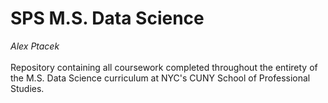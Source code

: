 # SPS M.S. Data Science
*Alex Ptacek*\
<br/>
Repository containing all coursework completed throughout the entirety of the M.S. Data Science curriculum at NYC's CUNY School of Professional Studies.
